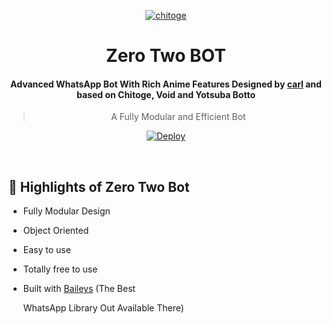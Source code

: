 <div align="center">

<a href="https://github.com/iamherok/Cara_public"><img src="https://i.ibb.co/Sdt43PT/uwp2159409.jpg" alt="chitoge" border="0"></a>

# **Zero Two BOT**

#### **Advanced WhatsApp Bot With Rich Anime Features Designed by [carl](https://github.com/carl9P) and based on Chitoge, Void and Yotsuba Botto**



> A Fully Modular and Efficient Bot <br>

[![Deploy](https://www.herokucdn.com/deploy/button.png)](https://heroku.com/deploytemplate=https://github.com/carl9P/zero-two-botto)

</div>





    

    















    

<br></div>

## 🦋 Highlights of Zero Two Bot

-   Fully Modular Design

-   Object Oriented

-   Easy to use

-   Totally free to use



-   Built with [Baileys](https://github.com/adiwajshing/baileys) (The Best

    WhatsApp Library Out Available There)



















